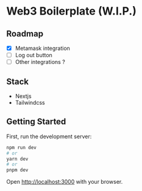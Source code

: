 # Web3 Boilerplate (W.I.P.)

## Roadmap

- [x] Metamask integration
- [ ] Log out button
- [ ] Other integrations ?

## Stack

- Nextjs
- Tailwindcss

## Getting Started

First, run the development server:

```bash
npm run dev
# or
yarn dev
# or
pnpm dev
```

Open [http://localhost:3000](http://localhost:3000) with your browser.
